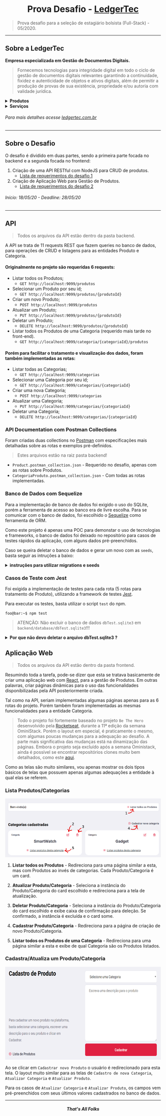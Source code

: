 <h1 align="center">Prova Desafio - <a href="https://ledgertec.com.br/">LedgerTec</a></h1>

> Prova desafio para a seleção de estagiário bolsista (Full-Stack) - 05/2020. 

***

## Sobre a LedgerTec
**Empresa especializada em Gestão de Documentos Digitais.**

> Fornecemos tecnologias para integridade digital em todo o ciclo de gestão de documentos digitais relevantes garantindo a continuidade, fixidez e autenticidade de objetos e ativos digitais, além de permitir a produção de provas de sua existência, propriedade e/ou autoria com validade jurídica.

<details><summary><b>Produtos</b></summary>
  
* **LedgerDoc** - Painel de Gestão Integrada de Documentos Digitais
* **LedgerSign** - Coletor de Assinaturas Digitais Web e Desktop
* **LedgerCheck** - Portal/API de Validação de Assinaturas Digitais
* **LedgerChain** - Serviço de Registro em Múltiplas DLTs (blockchain)
* **LedgerGuard** - Serviço de Preservação Digital de Longo Prazo
* **LedgerPKI** - SDK completo para assinaturas ICP-Brasil
* **LedgerDiD** - Serviço de Gestão de Identidades Digitais Centralizadas, Descentralizadas e Híbridas
</details>

<details><summary><b>Serviços</b></summary>
  
* **Projetos Específicos** - Projeto e integração de recursos para integridade digital em soluções novas e/ou existentes.
* **Fábrica de Software** - Desenvolvimento, manutenção e suporte de soluções customizadas aplicando certificação digital, preservação digital e/ou blockchain.
* **Transferência de Conhecimento** - Treinamento e Consultoria em certificação digital, preservação digital e blockchain.
</details>

###### Para mais detalhes acesse [ledgertec.com.br](https://ledgertec.com.br/)

***

## Sobre o Desafio
O desafio é dividido em duas partes, sendo a primeira parte focada no backend e a segunda focada no frontend:
1. Criação de uma API RESTful com NodeJS para CRUD de produtos.
    * [Lista de requerimentos do desafio 1](https://github.com/Vitor-Felix/ledgerTec-CRUD-API-WebApp/issues/1)
2. Criação de Aplicação Web para Gestão de Produtos.
    * [Lista de requerimentos do desafio 2](https://github.com/Vitor-Felix/ledgerTec-CRUD-API-WebApp/issues/2)

###### Início: 18/05/20 - Deadline: 28/05/20

***

## API
> Todos os arquivos da API estão dentro da pasta backend.

A API se trata de 11 requests REST que fazem queries no banco de dados, para operações de CRUD e listagens para as entidades Produto e Categoria.

#### Originalmente no projeto são requeridas 6 requests:

* Listar todos os Produtos;
  * `GET http://localhost:9099/produtos`
* Selecionar um Produto por seu id;
  * `GET http://localhost:9099/produtos/{produtoId}`
* Criar um novo Produto;
  * `POST http://localhost:9099/produtos`
* Atualizar um Produto;
  * `PUT http://localhost:9099/produtos/{produtoId}`
* Deletar um Produto;
  * `DELETE http://localhost:9099/produtos/{produtoId}`
* Listar todos os Produtos de uma Categoria (requerido mais tarde no front-end).
  * `GET http://localhost:9099/categoria/{categoriaId}/produtos`

#### Porém para facilitar o tratamento e visualização dos dados, foram também implementadas as rotas:

* Listar todas as Categorias;
  * `GET http://localhost:9099/categorias`
* Selecionar uma Categoria por seu id;
  * `GET http://localhost:9099/categorias/{categoriaId}`
* Criar uma nova Categoria;
  * `POST http://localhost:9099/categorias`
* Atualizar uma Categoria;
  * `PUT http://localhost:9099/categorias/{categoriaId}`
* Deletar uma Categoria;
  * `DELETE http://localhost:9099/categorias/{categoriaId}`

### API Documentation com Postman Collections
Foram criadas duas collections no [Postman](https://www.postman.com/) com especificações mais detalhadas sobre as rotas e exemplos pré-definidos. 

> Estes arquivos estão na raiz pasta backend!
* `Product.postman_collection.json` - Requerido no desafio, apenas com as rotas sobre Produtos.
* `CategoriaProduto.postman_collection.json` - Com todas as rotas implementadas.

### Banco de Dados com Sequelize
Para a implementação de banco de dados foi exigido o uso do SQLite, porém a ferramenta de acesso ao banco era de livre escolha. Para se comunicar com o banco de dados, foi escolhido o [Sequelize](https://sequelize.org/) como ferramenta de ORM.

Como este projeto é apenas uma POC para demonstar o uso de tecnologias e frameworks, o banco de dados foi deixado no repositório para casos de testes rápidos da aplicação, com alguns dados pré-preenchidos.

Caso se queira deletar o banco de dados e gerar um novo com as `seeds`, basta seguir as intruções a baixo:

<details><summary><b>instruções para utilizar migrations e seeds</b></summary>
  
1. Dentro da pasta backend, execute o `sequelize-cli` para fazer as migrações.
```console
foo@bar:~$ npx sequelize-cli db:migrate
```
2. Para semear o banco de dados com alguns dados pré-definidos, execute:
```console
foo@bar:~$ npx sequelize-cli db:seed:all
```

</details>

### Casos de Teste com Jest
Foi exigida a implementação de testes para cada rota (5 rotas para tratamento de Produto), utilizando a framework de testes [Jest](https://jestjs.io/).

Para executar os testes, basta utilizar o script `test` do npm.
```console
foo@bar:~$ npm test
```
> ATENÇÃO: Não excluir o banco de dados `dbTest.sqlite3` em `backend/database/dbTest.sqlite3`!!!

<details><summary><b>Por que não devo deletar o arquivo dbTest.sqlite3 ?</b></summary>
  
  > Se trata de um pequeno reparo rápido que acabou sendo esquecido e não pôde ser devidamente
  implementado em tempo hábil antes da data limite de entrega. 
  
  #### Qual foi o problema?
  Ao se executar `npm test` o banco de dados apenas ia juntando mais dados. A solução seria apenas
  remover as tabelas e inseri-las novamente ao início de um novo teste.
  
  #### Motivo do crime
  Devido esta simples tarefa de remover e reinserir tabelas no teste ter despendido muito tempo, 
  fiquei com medo de gastar tanto tempo em uma tarefa tão simples e não dar tempo de implementar as
  tarefas realmente requeridas do projeto.
  
  #### POG - Programação Orientada a Gambiarra 
  Como eu simplesmente precisava deletar o banco de dados e gerar novas tabelas vazias, apelei para 
  os sripts do node. Dentro do arquivo `package.json` aproveitei o script `test` e fiz isso lá mesmo:
  ```JSON
  "scripts": {
    "test": "rm ./database/dbTest.sqlite3 && npx sequelize-cli db:migrate --env test && cross-env NODE_ENV=test jest"
  },

  ```

</details>


## Aplicação Web 
> Todos os arquivos da API estão dentro da pasta frontend.

Resumindo toda a tarefa, pode-se dizer que esta se tratava basicamente de criar uma aplicação web com [React](https://reactjs.org/), para a gestão de Produtos. Em outras palavras, criar páginas dinâmicas para o uso 
das funcionalidades disponibilizadas pela API posteriormente criada.

Tal como na API, seriam implementadas algumas páginas apenas para as 6 rotas do projeto. 
Porém também foram implementadas as mesmas funcionalidades para a entidade Categoria.

> Todo o projeto foi fortemente baseado no projeto `Be The Hero` desenvolvido pela 
[Rocketseat](https://rocketseat.com.br/), durante a 11ª edição da semana OminiStack. Porém o layout em especial,
é praticamente o mesmo, com algumas poucas mudanças para a adequação ao desafio. A parte mais significativa das 
mudanças está na dinamização das páginas. Embora o projeto seja excluído após a semana Oministack, ainda é possível se encontrar repositórios clones muito bem detalhados, como este [aqui](https://github.com/christyanbrayan/be-the-hero/blob/master/README.md).

Como as telas são muito similares, vou apenas mostrar os dois tipos básicos de telas que possuem apenas algumas adequações
a entidade à qual elas se referem.

### Lista Produtos/Categorias
<p align="center"> <img src="frontend/src/assets/listaCategorias_mda.png"> </p>

1. **Listar todos os Produtos** - Redireciona para uma página similar a esta, mas com Produtos ao invés de categorias. Cada Produto/Categoria é um card.

2. **Atualizar Produto/Categoria** - Seleciona a instância do Produto/Categoria do card escolhido e redireciona para a tela de atualização.

3. **Deletar Produto/Categoria** - Seleciona a instância do Produto/Categoria do card escolhido e exibe caixa de confirmação para deleção. Se confirmado, a instância é excluída e o card some.

4. **Cadastrar Produto/Categoria** - Redireciona para a página de criação de novo Produto/Categoria.

5. **Listar todos os Produtos de uma Categoria** - Redireciona para uma página similar a esta e exibe de qual Categoria são os Produtos listados.

### Cadastra/Atualiza um Produto/Categoria
<p align="center"> <img src="frontend/src/assets/cadProduto.png" width="800" height="299"> </p>

Ao se clicar em `Cadastrar novo Produto` o usuário é redirecionado para esta tela. O layout muito similar
para as telas de `Cadastro de nova Categoria`, `Atualizar Categoria` e `Atualizar Produto`.

Para os casos de `Atualizar Categoria` e `Atualizar Produto`, os campos vem pré-preenchidos com seus últimos valores 
cadastrados no banco de dados.

---

<h4 align="center"><i>That's All Folks</i></h4>
